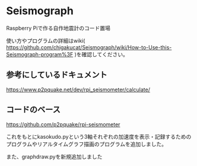 # Seismograph
Raspberry Piで作る自作地震計のコード置場

使い方やプログラムの詳細はwiki( https://github.com/chigakucat/Seismograph/wiki/How-to-Use-this-Seismograph-program%3F )を確認してください。

## 参考にしているドキュメント
https://www.p2pquake.net/dev/rpi_seismometer/calculate/
## コードのベース
https://github.com/p2pquake/rpi-seismometer

これをもとにkasokudo.pyという3軸それぞれの加速度を表示・記録するためのプログラムやリアルタイムグラフ描画のプログラムを追加しました。

また、graphdraw.pyを新規追加しました
